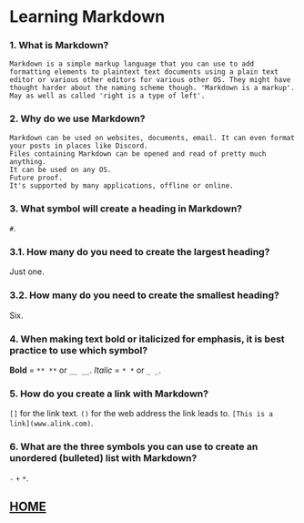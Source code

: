# Learning Markdown

### 1. What is Markdown?  
    Markdown is a simple markup language that you can use to add formatting elements to plaintext text documents using a plain text editor or various other editors for various other OS. They might have thought harder about the naming scheme though. 'Markdown is a markup'. May as well as called 'right is a type of left'.  

### 2. Why do we use Markdown?  
    Markdown can be used on websites, documents, email. It can even format your posts in places like Discord.  
    Files containing Markdown can be opened and read of pretty much anything.  
    It can be used on any OS.  
    Future proof.  
    It's supported by many applications, offline or online.  

### 3. What symbol will create a heading in Markdown?    
`#`.  


### 3.1. How many do you need to create the largest heading?    
Just one.  


### 3.2. How many do you need to create the smallest heading?    
Six.  


### 4. When making text bold or italicized for emphasis, it is best practice to use which symbol?    
  **Bold** = `** **` or `__ __`.  *Italic* = `* *` or `_ _`.  


### 5. How do you create a link with Markdown?   
`[]` for the link text. `()` for the web address the link leads to. `[This is a link](www.alink.com)`.  


### 6. What are the three symbols you can use to create an unordered (bulleted) list with Markdown?    
`-` `+` `*`.  


## [HOME](README.md)